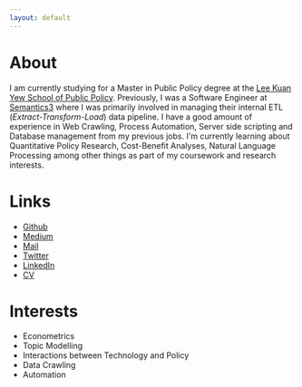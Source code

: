 ```yaml
---
layout: default
---
```


# About

I am currently studying for a Master in Public Policy degree at the [Lee Kuan Yew School of Public Policy](https://lkyspp.nus.edu.sg). Previously, I was a Software Engineer at [Semantics3](https://www.semantics3.com) where I was primarily involved in managing their internal ETL (_Extract-Transform-Load_) data pipeline. I have a good amount of experience in Web Crawling, Process Automation, Server side scripting and Database management from my previous jobs. I'm currently learning about Quantitative Policy Research, Cost-Benefit Analyses, Natural Language Processing among other things as part of my coursework and research interests. 

# Links

- [Github](https://www.github.com/harikv)
- [Medium](https://medium.com/@harikv)
- [Mail](mailto:harik@u.nus.edu)
- [Twitter](https://twitter.com/harikv73/)
- [LinkedIn](https://www.linkedin.com/in/hari-krishna-vetharenian-32391171/)
- [CV](/assets/cv.pdf)

# Interests

- Econometrics
- Topic Modelling
- Interactions between Technology and Policy
- Data Crawling
- Automation

